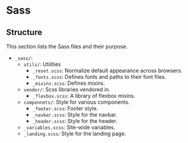 # Sass

## Structure

This section lists the Sass files and their purpose.

* `_sass/`:
  * `utils/`: Utilities
    * `_reset.scss`: Normalize default appearance across browsers.
    * `_fonts.scss`: Defines fonts and paths to their font files.
    * `_mixins.scss`: Defines mixins.
  * `vendor/`: Scss libraries vendored in.
    * `_flexbox.scss`: A library of flexbox mixins.
  * `componnets/`: Style for various components.
    * `_footer.scss`: Footer style.
    * `_navbar.scss`: Style for the navbar.
    * `_header.scss`: Style for the header.
  * `_variables.scss`: Site-wide variables.
  * `_landing.scss`: Style for the landing page.
